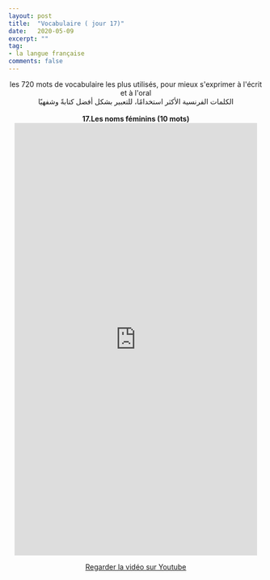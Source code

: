 ```yaml
---
layout: post
title:  "Vocabulaire ( jour 17)"
date:   2020-05-09
excerpt: ""
tag:
- la langue française
comments: false
---
```

 <center>     les 720 mots de vocabulaire les plus utilisés, pour mieux s'exprimer à l'écrit et à l'oral <br> الكلمات الفرنسية الأكثر استخدامًا، للتعبير بشكل أفضل كتابةً وشفهيًا <br><br>     <strong> 17.Les noms féminins (10 mots)</strong>     <br> <iframe width="480" height="853" src="https://www.youtube.com/embed/9N-4Og8wXzo" title="youtube video player" frameborder="0" allow="accelerometer, autoplay, clipboard-write, encrypted-media, gyroscope, picture-in-picture, web-share" allowfullscreen></iframe>     <br> <p markdown="0"><a href="https://youtube.com/shorts/9N-4Og8wXzo" class="btn btn-danger" target="_blank">Regarder la vidéo sur Youtube</a></p> </center>
